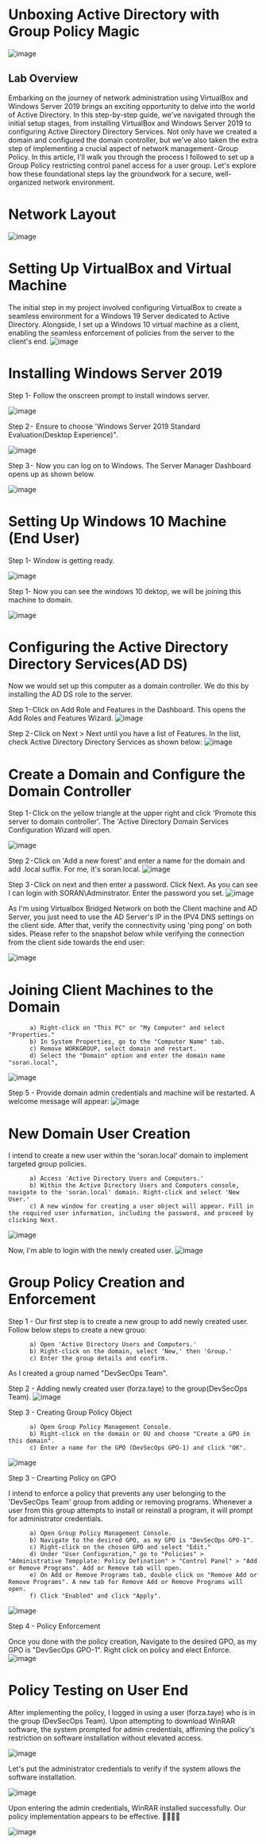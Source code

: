 # Unboxing Active Directory with Group Policy Magic
![image](https://github.com/forza-dc/Active-Directory/blob/main/Microsoft%20Image%20Front.png)  
## Lab Overview  
Embarking on the journey of network administration using VirtualBox and Windows Server 2019 brings an exciting opportunity to delve into the world of Active Directory. In this step-by-step guide, we've navigated through the initial setup stages, from installing VirtualBox and Windows Server 2019 to configuring Active Directory Directory Services. Not only have we created a domain and configured the domain controller, but we've also taken the extra step of implementing a crucial aspect of network management - Group Policy. In this article, I'll walk you through the process I followed to set up a Group Policy restricting control panel access for a user group. Let's explore how these foundational steps lay the groundwork for a secure, well-organized network environment.
# Network Layout
![image](https://github.com/forza-dc/Active-Directory/blob/main/Network%20Diagram.jpg)  

# Setting Up VirtualBox and Virtual Machine
The initial step in my project involved configuring VirtualBox to create a seamless environment for a Windows 19 Server dedicated to Active Directory. Alongside, I set up a Windows 10 virtual machine as a client, enabling the seamless enforcement of policies from the server to the client's end.
![image](https://github.com/forza-dc/Active-Directory/blob/main/Setting%20Up%20VirtualBox%20and%20Virtual%20Machine.png) 

# Installing Windows Server 2019
Step 1- Follow the onscreen prompt to install windows server.

![image](https://github.com/forza-dc/Active-Directory/blob/main/Installing%20Win%2019%20Srv.jpg)  

Step 2 -  Ensure to choose 'Windows Server 2019 Standard Evaluation(Desktop Experience)".

![image](https://github.com/forza-dc/Active-Directory/blob/main/Windows%20Server%202019%20Standard%202.png) 

Step 3 -  Now you can log on to Windows. The Server Manager Dashboard opens up as shown below.

![image](https://github.com/forza-dc/Active-Directory/blob/main/Server%20Manager%20Screen.jpg) 


# Setting Up Windows 10 Machine (End User)

Step 1- Window is getting ready.

![image](https://github.com/forza-dc/Active-Directory/blob/main/Setting%20up%20windows%2010.png) 

Step 1- Now you can see the windows 10 dektop, we will be joining this machine to domain.

![image](https://github.com/forza-dc/Active-Directory/blob/main/Windows%2010%20main%20page.png) 

# Configuring the Active Directory Directory Services(AD DS)
Now we would set up this computer as a domain controller. We do this by installing the AD DS role to the server.

Step 1 - Click on Add Role and Features in the Dashboard. This opens the Add Roles and Features Wizard.
![image](https://github.com/forza-dc/Active-Directory/blob/main/AD%20DC%20Services.png) 

Step 2 - Click on Next > Next until you have a list of Features. In the list, check Active Directory Directory Services as shown below:
![image](https://github.com/forza-dc/Active-Directory/blob/main/AD%20DC%20Step%202.png) 

# Create a Domain and Configure the Domain Controller

Step 1 - Click on the yellow triangle at the upper right and click 'Promote this server to domain controller'. The 'Active Directory Domain Services Configuration Wizard will open.

![image](https://github.com/forza-dc/Active-Directory/blob/main/Create%20DC%20Step%201.png) 

Step 2 - Click on 'Add a new forest' and enter a name for the domain and add .local suffix. For me, it's soran.local.
![image](https://github.com/forza-dc/Active-Directory/blob/main/Create%20DC%20step%202.png) 

Step 3 - Click on next and then enter a password. Click Next. As you can see I can login with SORAN\Adminstrator. Enter the password you set.
![image](https://github.com/forza-dc/Active-Directory/blob/main/Create%20DC%20step%202.png) 

As I'm using Virtualbox Bridged Network on both the Client machine and AD Server, you just need to use the AD Server's IP in the IPV4 DNS settings on the client side. After that, verify the connectivity using 'ping pong' on both sides. Please refer to the snapshot below while verifying the connection from the client side towards the end user:

![image](https://github.com/forza-dc/Active-Directory/blob/main/Ping%20Pong.jpg) 

# Joining Client Machines to the Domain

          a) Right-click on "This PC" or "My Computer" and select "Properties."
          b) In System Properties, go to the "Computer Name" tab.
          c) Remove WORKGROUP, select domain and restart.
          d) Select the "Domain" option and enter the domain name "soran.local", 
          
![image](https://github.com/forza-dc/Active-Directory/blob/main/Joining%20domain.jpg) 

Step 5 - Provide domain admin credentials and machine will be restarted. A welcome message will appear: 
![image](https://github.com/forza-dc/Active-Directory/blob/main/Joining%20domain.jpg)

# New Domain User Creation
I intend to create a new user within the 'soran.local' domain to implement targeted group policies. 

          a) Access 'Active Directory Users and Computers.'
          b) Within the Active Directory Users and Computers console, navigate to the 'soran.local' domain. Right-click and select 'New User.'
          c) A new window for creating a user object will appear. Fill in the required user information, including the password, and proceed by clicking Next.

![image](https://github.com/forza-dc/Active-Directory/blob/main/Joining%20domain.jpg) 

Now, I'm able to login with the newly created user.
![image](https://github.com/forza-dc/Active-Directory/blob/main/New%20user%20login.jpg) 

# Group Policy Creation and Enforcement

Step 1 - Our first step is to create a new group to add newly created user. Follow below steps to create a new grouo:

          a) Open 'Active Directory Users and Computers.'
          b) Right-click on the domain, select 'New,' then 'Group.'
          c) Enter the group details and confirm.

As I created a group named "DevSecOps Team". 

Step 2 - Adding newly created user (forza.taye) to the group(DevSecOps Team).
![image](https://github.com/forza-dc/Active-Directory/blob/main/Group%20joining%20to%20user.jpg) 

Step 3 - Creating Group Policy Object

          a) Open Group Policy Management Console.
          b) Right-click on the domain or OU and choose "Create a GPO in this domain".
          c) Enter a name for the GPO (DevSecOps GPO-1) and click "OK".
![image](https://github.com/forza-dc/Active-Directory/blob/main/New%20Gpo.jpg) 

Step 3 - Crearting Policy on GPO

I intend to enforce a policy that prevents any user belonging to the 'DevSecOps Team' group from adding or removing programs. Whenever a user from this group attempts to install or reinstall a program, it will prompt for administrator credentials.

          a) Open Group Policy Management Console.
          b) Navigate to the desired GPO, as my GPO is "DevSecOps GPO-1".
          c) Right-click on the chosen GPO and select "Edit."
          d) Under "User Configuration," go to "Policies" > "Administrative Tempplate: Policy Defination" > "Control Panel" > "Add or Remove Programs". Add or Remove tab will open.
          e) On Add or Remove Programs tab, double click on "Remove Add or Remove Programs". A new tab for Remove Add or Remove Programs will open.
          f) Click "Enabled" and click "Apply".
![image](https://github.com/forza-dc/Active-Directory/blob/main/Policy%20Creation%20for%20Add%20or%20remove%20programs.jpg) 

Step 4 - Policy Enforcement

Once you done with the policy creation, Navigate to the desired GPO, as my GPO is "DevSecOps GPO-1". Right click on policy and elect Enforce.
![image](https://github.com/forza-dc/Active-Directory/blob/main/Policy%20Enforcement.png) 


# Policy Testing on User End

After implementing the policy, I logged in using a user (forza.taye) who is in the group (DevSecOps Team). Upon attempting to download WinRAR software, the system prompted for admin credentials, affirming the policy's restriction on software installation without elevated access.

![image](https://github.com/forza-dc/Active-Directory/blob/main/Winrar%20software%20installation%20attempt.jpg) 

Let's put the administrator credentials to verify if the system allows the software installation.

![image](https://github.com/forza-dc/Active-Directory/blob/main/Administrator%20password%20to%20install%20the%20program.jpg) 

Upon entering the admin credentials, WinRAR installed successfully. Our policy implementation appears to be effective. 🚀🚀🚀🚀

![image](https://github.com/forza-dc/Active-Directory/blob/main/Winrar%20Successfully%20Installed..jpg) 




